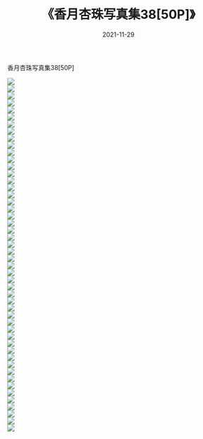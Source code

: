 ﻿---
layout: post
title:  《香月杏珠写真集38[50P]》
date:   2021-11-29
img: http://pic.660000.xyz/1:/性感/2021/香月杏珠写真集38[50P]/000.jpg
categories: [美女, 清纯, 唯美]
---

香月杏珠写真集38[50P]

  ![](http://pic.660000.xyz/1:/性感/2021/香月杏珠写真集38[50P]/001.jpg) <br> ![](http://pic.660000.xyz/1:/性感/2021/香月杏珠写真集38[50P]/002.jpg) <br> ![](http://pic.660000.xyz/1:/性感/2021/香月杏珠写真集38[50P]/003.jpg) <br> ![](http://pic.660000.xyz/1:/性感/2021/香月杏珠写真集38[50P]/004.jpg) <br> ![](http://pic.660000.xyz/1:/性感/2021/香月杏珠写真集38[50P]/005.jpg) <br> ![](http://pic.660000.xyz/1:/性感/2021/香月杏珠写真集38[50P]/006.jpg) <br> ![](http://pic.660000.xyz/1:/性感/2021/香月杏珠写真集38[50P]/007.jpg) <br> ![](http://pic.660000.xyz/1:/性感/2021/香月杏珠写真集38[50P]/008.jpg) <br> ![](http://pic.660000.xyz/1:/性感/2021/香月杏珠写真集38[50P]/009.jpg) <br> ![](http://pic.660000.xyz/1:/性感/2021/香月杏珠写真集38[50P]/010.jpg) <br> ![](http://pic.660000.xyz/1:/性感/2021/香月杏珠写真集38[50P]/011.jpg) <br> ![](http://pic.660000.xyz/1:/性感/2021/香月杏珠写真集38[50P]/012.jpg) <br> ![](http://pic.660000.xyz/1:/性感/2021/香月杏珠写真集38[50P]/013.jpg) <br> ![](http://pic.660000.xyz/1:/性感/2021/香月杏珠写真集38[50P]/014.jpg) <br> ![](http://pic.660000.xyz/1:/性感/2021/香月杏珠写真集38[50P]/015.jpg) <br> ![](http://pic.660000.xyz/1:/性感/2021/香月杏珠写真集38[50P]/016.jpg) <br> ![](http://pic.660000.xyz/1:/性感/2021/香月杏珠写真集38[50P]/017.jpg) <br> ![](http://pic.660000.xyz/1:/性感/2021/香月杏珠写真集38[50P]/018.jpg) <br> ![](http://pic.660000.xyz/1:/性感/2021/香月杏珠写真集38[50P]/019.jpg) <br> ![](http://pic.660000.xyz/1:/性感/2021/香月杏珠写真集38[50P]/020.jpg) <br> ![](http://pic.660000.xyz/1:/性感/2021/香月杏珠写真集38[50P]/021.jpg) <br> ![](http://pic.660000.xyz/1:/性感/2021/香月杏珠写真集38[50P]/022.jpg) <br> ![](http://pic.660000.xyz/1:/性感/2021/香月杏珠写真集38[50P]/023.jpg) <br> ![](http://pic.660000.xyz/1:/性感/2021/香月杏珠写真集38[50P]/024.jpg) <br> ![](http://pic.660000.xyz/1:/性感/2021/香月杏珠写真集38[50P]/025.jpg) <br> ![](http://pic.660000.xyz/1:/性感/2021/香月杏珠写真集38[50P]/026.jpg) <br> ![](http://pic.660000.xyz/1:/性感/2021/香月杏珠写真集38[50P]/027.jpg) <br> ![](http://pic.660000.xyz/1:/性感/2021/香月杏珠写真集38[50P]/028.jpg) <br> ![](http://pic.660000.xyz/1:/性感/2021/香月杏珠写真集38[50P]/029.jpg) <br> ![](http://pic.660000.xyz/1:/性感/2021/香月杏珠写真集38[50P]/030.jpg) <br> ![](http://pic.660000.xyz/1:/性感/2021/香月杏珠写真集38[50P]/031.jpg) <br> ![](http://pic.660000.xyz/1:/性感/2021/香月杏珠写真集38[50P]/032.jpg) <br> ![](http://pic.660000.xyz/1:/性感/2021/香月杏珠写真集38[50P]/033.jpg) <br> ![](http://pic.660000.xyz/1:/性感/2021/香月杏珠写真集38[50P]/034.jpg) <br> ![](http://pic.660000.xyz/1:/性感/2021/香月杏珠写真集38[50P]/035.jpg) <br> ![](http://pic.660000.xyz/1:/性感/2021/香月杏珠写真集38[50P]/036.jpg) <br> ![](http://pic.660000.xyz/1:/性感/2021/香月杏珠写真集38[50P]/037.jpg) <br> ![](http://pic.660000.xyz/1:/性感/2021/香月杏珠写真集38[50P]/038.jpg) <br> ![](http://pic.660000.xyz/1:/性感/2021/香月杏珠写真集38[50P]/039.jpg) <br> ![](http://pic.660000.xyz/1:/性感/2021/香月杏珠写真集38[50P]/040.jpg) <br> ![](http://pic.660000.xyz/1:/性感/2021/香月杏珠写真集38[50P]/041.jpg) <br> ![](http://pic.660000.xyz/1:/性感/2021/香月杏珠写真集38[50P]/042.jpg) <br> ![](http://pic.660000.xyz/1:/性感/2021/香月杏珠写真集38[50P]/043.jpg) <br> ![](http://pic.660000.xyz/1:/性感/2021/香月杏珠写真集38[50P]/044.jpg) <br> ![](http://pic.660000.xyz/1:/性感/2021/香月杏珠写真集38[50P]/045.jpg) <br> ![](http://pic.660000.xyz/1:/性感/2021/香月杏珠写真集38[50P]/046.jpg) <br> ![](http://pic.660000.xyz/1:/性感/2021/香月杏珠写真集38[50P]/047.jpg) <br> ![](http://pic.660000.xyz/1:/性感/2021/香月杏珠写真集38[50P]/048.jpg) <br> ![](http://pic.660000.xyz/1:/性感/2021/香月杏珠写真集38[50P]/049.jpg) <br> ![](http://pic.660000.xyz/1:/性感/2021/香月杏珠写真集38[50P]/050.jpg) <br>